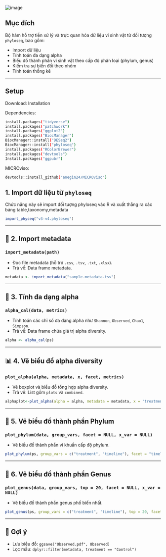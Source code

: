 ![image](https://github.com/user-attachments/assets/3628b8ca-1042-447b-8bbf-88692529ddb6)

## Mục đích

Bộ hàm hỗ trợ tiền xử lý và trực quan hóa dữ liệu vi sinh vật từ đối tượng `phyloseq`, bao gồm:

- Import dữ liệu
- Tính toán đa dạng alpha
- Biểu đồ thành phần vi sinh vật theo cấp độ phân loại (phylum, genus)
- Kiểm tra sự biến đổi theo nhóm
- Tính toán thống kê
---
## Setup
Download: 
Installation

Dependencies:

```bash
install.packages("tidyverse")
install.packages("patchwork")
install.packages("ggplot2")
install.packages("BiocManager") 
BiocManager::install("DESeq2")
BiocManager::install("phyloseq")
install.packages("RColorBrewer")
install.packages("devtools")
Install.packages("ggpubr") 
```

MICROviso:

```bash
devtools::install_github("anegin24/MICROviso")
```

## 1. Import dữ liệu từ `phyloseq`

Chức năng này sẽ import đối tượng phyloseq vào R và xuất thẳng ra các bảng table,taxonomy,metadata

```r
import_physeq("v3-v4.phyloseq")
```

---

## 📁 2. Import metadata

### `import_metadata(path)`
- Đọc file metadata (hỗ trợ `.csv`, `.tsv`, `.txt`, `.xlsx`).
- Trả về: Data frame metadata.

```r
metadata <- import_metadata("sample-metadata.tsv")
```

---

## 🧮 3. Tính đa dạng alpha

### `alpha_cal(data, metrics)`
- Tính toán các chỉ số đa dạng alpha như `Shannon`, `Observed`, `Chao1`, `Simpson`.
- Trả về: Data frame chứa giá trị alpha diversity.

```r
alpha <- alpha_cal(ps)
```

---

## 📊 4. Vẽ biểu đồ alpha diversity

### `plot_alpha(alpha, metadata, x, facet, metrics)`
- Vẽ boxplot và biểu đồ tổng hợp alpha diversity.
- Trả về: List gồm `plots` và `combined`.

```r
alphaplot<-plot_alpha(alpha = alpha, metadata = metadata, x = "treatment", facet = "timeline")
```

---

## 🧬 5. Vẽ biểu đồ thành phần Phylum

### `plot_phylum(data, group_vars, facet = NULL, x_var = NULL)`
- Vẽ biểu đồ thành phần vi khuẩn cấp độ phylum.

```r
plot_phylum(ps, group_vars = c("treatment", "timeline"), facet = "timeline", x_var = "treatment")
```

---

## 🧬 6. Vẽ biểu đồ thành phần Genus

### `plot_genus(data, group_vars, top = 20, facet = NULL, x_var = NULL)`
- Vẽ biểu đồ thành phần genus phổ biến nhất.

```r
plot_genus(ps, group_vars = c("treatment", "timeline"), top = 20, facet = "timeline", x_var = "treatment")
```

---

## 📌 Gợi ý

- Lưu biểu đồ: `ggsave("Observed.pdf", Observed)`
- Lọc mẫu: `dplyr::filter(metadata, treatment == "Control")`
